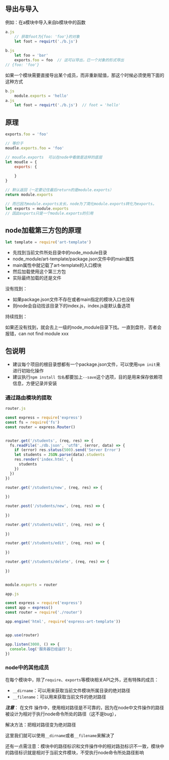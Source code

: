 ## 导出与导入

例如：在a模块中导入来自b模块中的函数

```javascript
a.js
	// 获取foot为{foo: 'foo'}的对象
	let foot = requirt('./b.js')  
    
b.js
	let foo = 'bar'
    exports.foo = foo  // 这可以导出，已一个对象的形式导出
// {foo: 'foo'}
```

如果一个模块需要直接导出某个成员，而非重新赋值，那这个时候必须使用下面的这种方式

```javascript
b.js 
	module.exports = 'hello'
a.js
	let foot = requirt('./b.js')  // foot = 'hello'
```

## 原理

```javascript
exports.foo = 'foo'

// 等价于
moudle.exports.foo = 'foo'

// moudle.exports  可以在node中看做是这样的底层
let moudle = {
    exports: {
        
    }
}

// 默认返回（一定要记住最后return的是module.exports）
return module.exports

// 而已因为module.exports太长，node为了简化module.exports转化为exports。
let exports = module.exports
// 因此exports只是一个module.exports的引用
```

## node加载第三方包的原理

```javascript
let template = require('art-template')
```

- 先找到当前文件所处目录中的node_module目录
- node_module/art-template/package.json文件中的main属性
- main属性中就记载了art-template的入口模块
- 然后加载使用这个第三方包
- 实际最终加载的还是文件

没有找到：

- 如果package.json文件不存在或者main指定的模块入口也没有
- 则node会自动找该目录下的index.js，index.js是默认备选项

持续找到：

如果还没有找到，就会去上一级的node_module目录下找。一直到盘符，否者会报错，can not find module xxx

## 包说明

- 建议每个项目的根目录想都有一个package.json文件，可以使用`npm init`来进行初始化操作
- 建议执行`npm install 包名`都要加上`--save`这个选项，目的是用来保存依赖项信息，方便记录并安装



### 通过路由模块的提取

```javascript
router.js

const express = require('express')
const fs = require('fs')
const router = express.Router()


router.get('/students', (req, res) => {
  fs.readFile('./db.json', 'utf8', (error, data) => {
    if (error) res.status(500).send('Server Error')
    let students = JSON.parse(data).students
    res.render('index.html', {
      students
    })
  })
})

router.get('/students/new', (req, res) => {
  
})

router.post('/students/new', (req, res) => {
  
})

router.get('/students/edit', (req, res) => {
  
})

router.get('/students/edit', (req, res) => {
  
})

router.get('/students/delete', (req, res) => {
  
})


module.exports = router
```

```javascript
app.js

const express = require('express')
const app = express()
const router = require('./router')

app.engine('html', require('express-art-template'))


app.use(router)

app.listen(3000, () => {
  console.log('服务器已经运行');
})
```

### node中的其他成员

在每个模块中，除了`require`、`exports`等模块相关API之外，还有特殊的成员：

- `__dirname`：可以用来获取当前文件模块所属目录的绝对路径
- `__filename`：可以用来获取当前文件的绝对路径

***注意***： 在文件 操作中，使用相对路径是不可靠的，因为在node中文件操作的路径被设计为相对于执行node命令所处的路径（这不是bug），

解决方法：把相对路径变为绝对路径

这里我们就可以使用`__dirname`或者`__filename`来解决了

还有一点需注意：模块中的路径标识和文件操作中的相对路劲标识不一致，模块中的路径标识就是相对于当前文件模块，不受执行node命令所处路径影响
